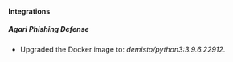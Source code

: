 #### Integrations
##### Agari Phishing Defense
- Upgraded the Docker image to: *demisto/python3:3.9.6.22912*.
